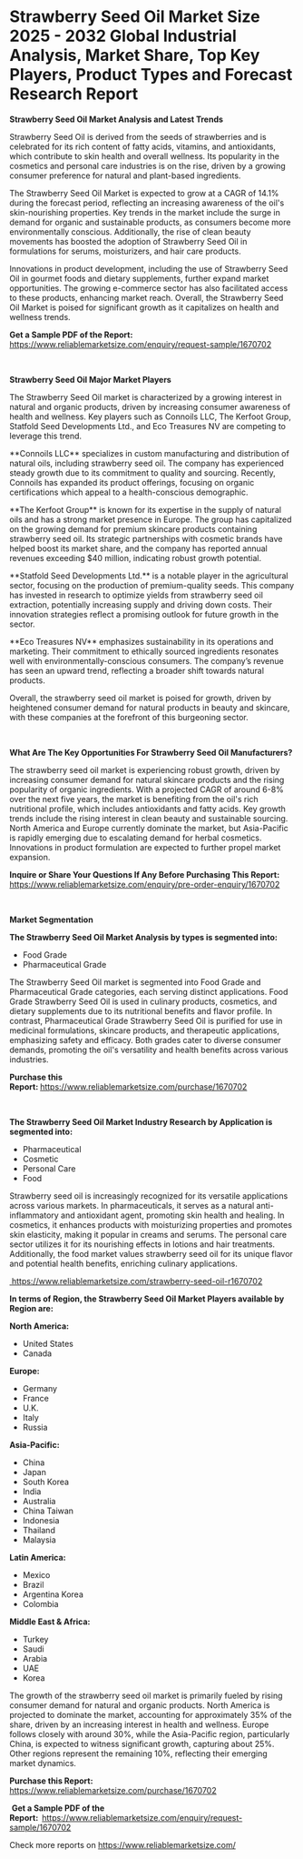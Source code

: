 <p><h1>Strawberry Seed Oil Market Size 2025 - 2032 Global Industrial Analysis, Market Share, Top Key Players, Product Types and Forecast Research Report</h1></p><p><strong>Strawberry Seed Oil Market Analysis and Latest Trends</strong></p>
<p><p>Strawberry Seed Oil is derived from the seeds of strawberries and is celebrated for its rich content of fatty acids, vitamins, and antioxidants, which contribute to skin health and overall wellness. Its popularity in the cosmetics and personal care industries is on the rise, driven by a growing consumer preference for natural and plant-based ingredients. </p><p>The Strawberry Seed Oil Market is expected to grow at a CAGR of 14.1% during the forecast period, reflecting an increasing awareness of the oil's skin-nourishing properties. Key trends in the market include the surge in demand for organic and sustainable products, as consumers become more environmentally conscious. Additionally, the rise of clean beauty movements has boosted the adoption of Strawberry Seed Oil in formulations for serums, moisturizers, and hair care products.</p><p>Innovations in product development, including the use of Strawberry Seed Oil in gourmet foods and dietary supplements, further expand market opportunities. The growing e-commerce sector has also facilitated access to these products, enhancing market reach. Overall, the Strawberry Seed Oil Market is poised for significant growth as it capitalizes on health and wellness trends.</p></p>
<p><strong>Get a Sample PDF of the Report:&nbsp;</strong> <a href="https://www.reliablemarketsize.com/enquiry/request-sample/1670702?utm_campaign=3348&utm_medium=2&utm_source=Github&utm_content=ia&utm_term=25032025&utm_id=strawberry-seed-oil">https://www.reliablemarketsize.com/enquiry/request-sample/1670702</a></p>
<p>&nbsp;</p>
<p><strong>Strawberry Seed Oil Major Market Players</strong></p>
<p><p>The Strawberry Seed Oil market is characterized by a growing interest in natural and organic products, driven by increasing consumer awareness of health and wellness. Key players such as Connoils LLC, The Kerfoot Group, Statfold Seed Developments Ltd., and Eco Treasures NV are competing to leverage this trend.</p><p>**Connoils LLC** specializes in custom manufacturing and distribution of natural oils, including strawberry seed oil. The company has experienced steady growth due to its commitment to quality and sourcing. Recently, Connoils has expanded its product offerings, focusing on organic certifications which appeal to a health-conscious demographic. </p><p>**The Kerfoot Group** is known for its expertise in the supply of natural oils and has a strong market presence in Europe. The group has capitalized on the growing demand for premium skincare products containing strawberry seed oil. Its strategic partnerships with cosmetic brands have helped boost its market share, and the company has reported annual revenues exceeding $40 million, indicating robust growth potential.</p><p>**Statfold Seed Developments Ltd.** is a notable player in the agricultural sector, focusing on the production of premium-quality seeds. This company has invested in research to optimize yields from strawberry seed oil extraction, potentially increasing supply and driving down costs. Their innovation strategies reflect a promising outlook for future growth in the sector.</p><p>**Eco Treasures NV** emphasizes sustainability in its operations and marketing. Their commitment to ethically sourced ingredients resonates well with environmentally-conscious consumers. The company’s revenue has seen an upward trend, reflecting a broader shift towards natural products.</p><p>Overall, the strawberry seed oil market is poised for growth, driven by heightened consumer demand for natural products in beauty and skincare, with these companies at the forefront of this burgeoning sector.</p></p>
<p>&nbsp;</p>
<p><strong>What Are The Key Opportunities For Strawberry Seed Oil Manufacturers?</strong></p>
<p><p>The strawberry seed oil market is experiencing robust growth, driven by increasing consumer demand for natural skincare products and the rising popularity of organic ingredients. With a projected CAGR of around 6-8% over the next five years, the market is benefiting from the oil's rich nutritional profile, which includes antioxidants and fatty acids. Key growth trends include the rising interest in clean beauty and sustainable sourcing. North America and Europe currently dominate the market, but Asia-Pacific is rapidly emerging due to escalating demand for herbal cosmetics. Innovations in product formulation are expected to further propel market expansion.</p></p>
<p><strong>Inquire or Share Your Questions If Any Before Purchasing This Report:</strong> <a href="https://www.reliablemarketsize.com/enquiry/pre-order-enquiry/1670702?utm_campaign=3348&utm_medium=2&utm_source=Github&utm_content=ia&utm_term=25032025&utm_id=strawberry-seed-oil">https://www.reliablemarketsize.com/enquiry/pre-order-enquiry/1670702</a></p>
<p>&nbsp;</p>
<p><strong>Market Segmentation</strong></p>
<p><strong>The Strawberry Seed Oil Market Analysis by types is segmented into:</strong></p>
<p><ul><li>Food Grade</li><li>Pharmaceutical Grade</li></ul></p>
<p><p>The Strawberry Seed Oil market is segmented into Food Grade and Pharmaceutical Grade categories, each serving distinct applications. Food Grade Strawberry Seed Oil is used in culinary products, cosmetics, and dietary supplements due to its nutritional benefits and flavor profile. In contrast, Pharmaceutical Grade Strawberry Seed Oil is purified for use in medicinal formulations, skincare products, and therapeutic applications, emphasizing safety and efficacy. Both grades cater to diverse consumer demands, promoting the oil's versatility and health benefits across various industries.</p></p>
<p><strong>Purchase this Report:&nbsp;</strong><a href="https://www.reliablemarketsize.com/purchase/1670702?utm_campaign=3348&utm_medium=2&utm_source=Github&utm_content=ia&utm_term=25032025&utm_id=strawberry-seed-oil">https://www.reliablemarketsize.com/purchase/1670702</a></p>
<p>&nbsp;</p>
<p><strong>The Strawberry Seed Oil Market Industry Research by Application is segmented into:</strong></p>
<p><ul><li>Pharmaceutical</li><li>Cosmetic</li><li>Personal Care</li><li>Food</li></ul></p>
<p><p>Strawberry seed oil is increasingly recognized for its versatile applications across various markets. In pharmaceuticals, it serves as a natural anti-inflammatory and antioxidant agent, promoting skin health and healing. In cosmetics, it enhances products with moisturizing properties and promotes skin elasticity, making it popular in creams and serums. The personal care sector utilizes it for its nourishing effects in lotions and hair treatments. Additionally, the food market values strawberry seed oil for its unique flavor and potential health benefits, enriching culinary applications.</p></p>
<p><a href="https://www.reliablemarketsize.com/strawberry-seed-oil-r1670702?utm_campaign=3348&utm_medium=2&utm_source=Github&utm_content=ia&utm_term=25032025&utm_id=strawberry-seed-oil">&nbsp;https://www.reliablemarketsize.com/strawberry-seed-oil-r1670702</a></p>
<p><strong>In terms of Region, the Strawberry Seed Oil Market Players available by Region are:</strong></p>
<p>
    <p> <strong> North America: </strong>
        <ul>
            <li>United States</li>
            <li>Canada</li>
        </ul>
        </p> 
    <p> <strong> Europe: </strong>
        <ul>
            <li>Germany</li>
            <li>France</li>
            <li>U.K.</li>
            <li>Italy</li>
            <li>Russia</li>
        </ul>
        </p> 
    <p> <strong> Asia-Pacific: </strong>
        <ul>
            <li>China</li>
            <li>Japan</li>
            <li>South Korea</li>
            <li>India</li>
            <li>Australia</li>
            <li>China Taiwan</li>
            <li>Indonesia</li>
            <li>Thailand</li>
            <li>Malaysia</li>
        </ul>
        </p> 
    <p> <strong> Latin America: </strong>
        <ul>
            <li>Mexico</li>
            <li>Brazil</li>
            <li>Argentina Korea</li>
            <li>Colombia</li>
        </ul>
        </p> 
    <p> <strong> Middle East & Africa: </strong>
        <ul>
            <li>Turkey</li>
            <li>Saudi</li>
            <li>Arabia</li>
            <li>UAE</li>
            <li>Korea</li>
        </ul>
    </p>
    </p>
<p><p>The growth of the strawberry seed oil market is primarily fueled by rising consumer demand for natural and organic products. North America is projected to dominate the market, accounting for approximately 35% of the share, driven by an increasing interest in health and wellness. Europe follows closely with around 30%, while the Asia-Pacific region, particularly China, is expected to witness significant growth, capturing about 25%. Other regions represent the remaining 10%, reflecting their emerging market dynamics.</p></p>
<p><strong>Purchase this Report: </strong><a href="https://www.reliablemarketsize.com/purchase/1670702?utm_campaign=3348&utm_medium=2&utm_source=Github&utm_content=ia&utm_term=25032025&utm_id=strawberry-seed-oil">https://www.reliablemarketsize.com/purchase/1670702</a></p>
<p>&nbsp;<strong>Get a Sample PDF of the Report:&nbsp;&nbsp;</strong><a href="https://www.reliablemarketsize.com/enquiry/request-sample/1670702?utm_campaign=3348&utm_medium=2&utm_source=Github&utm_content=ia&utm_term=25032025&utm_id=strawberry-seed-oil">https://www.reliablemarketsize.com/enquiry/request-sample/1670702</a></p>
<p><strong></strong></p>
<p>Check more reports on <a href="https://www.reliablemarketsize.com/?utm_campaign=3348&utm_medium=2&utm_source=Github&utm_content=ia&utm_term=25032025&utm_id=strawberry-seed-oil">https://www.reliablemarketsize.com/</a></p>